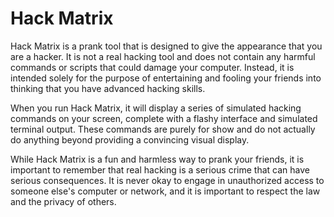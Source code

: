 # Hack Matrix

Hack Matrix is a prank tool that is designed to give the appearance that you are a hacker. It is not a real hacking tool and does not contain any harmful commands or scripts that could damage your computer. Instead, it is intended solely for the purpose of entertaining and fooling your friends into thinking that you have advanced hacking skills.

When you run Hack Matrix, it will display a series of simulated hacking commands on your screen, complete with a flashy interface and simulated terminal output. These commands are purely for show and do not actually do anything beyond providing a convincing visual display.

While Hack Matrix is a fun and harmless way to prank your friends, it is important to remember that real hacking is a serious crime that can have serious consequences. It is never okay to engage in unauthorized access to someone else's computer or network, and it is important to respect the law and the privacy of others.
